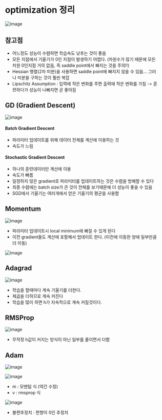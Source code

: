 # optimization 정리

![image](https://user-images.githubusercontent.com/63588046/167973790-e5e397e7-7efd-4f07-8666-0dc407f6ec57.png)

## 참고점
* 어느정도 성능이 수렴하면 학습속도 낮추는 것이 좋음
* 모든 지점에서 기울기가 0인 지점이 발생하기 어렵다. (차원수가 많기 때문에 모든차원 0인지점 거의 없음, 즉 saddle point에서 빠지는 것을 주의!!)
* Hessian 행렬(2차 미분)을 사용하면 saddle point에 빠지지 않을 수 있음... 그러나 미분을 구하는 것이 훨씬 복잡
* Lipschitz Assumption : 입력에 작은 변화를 주면 출력에 작은 변화를 가짐 -> 훈련하다가 성능이 나빠지면 곧 좋아짐



## GD (Gradient Descent)
![image](https://user-images.githubusercontent.com/63588046/167973829-73ee71b9-c12d-492f-89b2-eb811e4a37cd.png)

#### Batch Gradient Descent
* 파라미터 업데이트를 위해 데이터 전체를 계산에 이용하는 것
* 속도가 느림

#### Stochastic Gradient Descent
* 하나의 훈련데이터만 계산에 이용
* 속도가 빠름
* 일정하지 않은 gradient로 파라미터를 업데이트하는 것은 수렴을 방해할 수 있다
* 최종 수렴에는 batch size가 큰 것이 전체를 보기때문에 더 성능이 좋을 수 있음
* SGD에서 기울기는 여러개에서 얻은 기울기의 평균을 사용함



## Momentum

![image](https://user-images.githubusercontent.com/63588046/167974116-5da62090-cb67-4e96-8a7a-1fbb3e7ec78d.png)

* 파라미터 업데이트시 local minimum에 빠질 수 있게 된다
* 이전 gradient들도 계산에 포함해서 업데이트 한다. (이전에 이동한 양에 일부만큼 더 이동)

![image](https://user-images.githubusercontent.com/63588046/167974607-553fb0db-e390-446f-b801-d2a8bd0df1d3.png)


## Adagrad

![image](https://user-images.githubusercontent.com/63588046/167976918-1f6a0d97-e9e8-4240-b035-aebfadd818f3.png)

* 학습을 할때마다 계속 기울기를 더한다.
* 제곱을 더하므로 계속 커진다
* 학습을 많이 하면 h가 지속적으로 계속 커질것이다.


## RMSProp

![image](https://user-images.githubusercontent.com/63588046/167995685-57aec0d1-792c-4c06-946a-93896e99e672.png)

* 무작정 h값이 커지는 방식이 아닌 일부를 줄이면서 더함

## Adam

![image](https://user-images.githubusercontent.com/63588046/167995805-733fb522-e615-4ca9-857b-0864cf7ce325.png)

![image](https://user-images.githubusercontent.com/63588046/167995853-41f98c68-6742-430a-9c75-eb390dfceadf.png)

* m : 모멘텀 식 (약간 수정)
* v : rmsprop 식

![image](https://user-images.githubusercontent.com/63588046/168034449-7f3a1809-759c-4f83-8af7-9c751c473b9c.png)

* 불편추정치 : 편향이 0인 추정치

